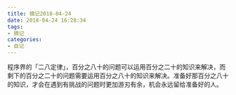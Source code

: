 ```yaml
---
title: 摘记2018-04-24
date: 2018-04-24 16:28:34
tags:
- 摘记
categories:
- 自记
---
```


程序界的「二八定律」，百分之八十的问题可以运用百分之二十的知识来解决，而剩下的百分之二十的问题需要运用百分之八十的知识来解决。准备好那百分之八十的知识，才会在遇到有挑战的问题时更加游刃有余，机会永远留给准备好的人。
